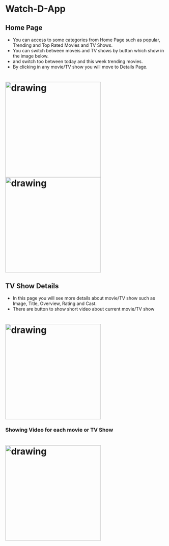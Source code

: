 # Watch-D-App
## Home Page
- You can access to some categories from Home Page such as popular, Trending and Top Rated Movies and TV Shows.
- You can switch between moveis and TV shows by button which show in the image below.
- and switch too between today and this week trending movies.
- By clicking in any movie/TV show you will move to Details Page.

<h1><!h1>
   
<img src="https://user-images.githubusercontent.com/89228710/205462718-c1c8e9d4-95f0-463e-9c57-5a94f7ef7f2c.jpg" alt="drawing" width="300"/>
<img src="https://user-images.githubusercontent.com/89228710/205462596-86f831ee-bb60-455b-99a4-7697f14dafd5.jpg" alt="drawing" width="300"/>

## TV Show Details
  
- In this page you will see more details about movie/TV show such as Image, Title, Overview, Rating and Cast.
- There are button to show short video about current movie/TV show   
 <h1><!h1>

<img src="https://user-images.githubusercontent.com/89228710/205462929-e8f4dd7d-bb04-43bd-9dc1-13d0236c4ba2.jpg" alt="drawing" width="300"/>
   
   
<h3>Showing Video for each movie or TV Show <!h3>
  
 <h1><!h1>
   
<img src="https://user-images.githubusercontent.com/89228710/205463060-ae2f99ad-09aa-4308-b1fa-16a0111abcc1.jpg" alt="drawing" width="300"/>
  
 

